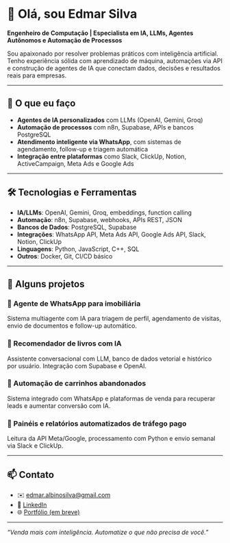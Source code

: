 # 👋 Olá, sou Edmar Silva

**Engenheiro de Computação | Especialista em IA, LLMs, Agentes Autônomos e Automação de Processos**

Sou apaixonado por resolver problemas práticos com inteligência artificial. Tenho experiência sólida com aprendizado de máquina, automações via API e construção de agentes de IA que conectam dados, decisões e resultados reais para empresas.

---

## 🚀 O que eu faço

- **Agentes de IA personalizados** com LLMs (OpenAI, Gemini, Groq)
- **Automação de processos** com n8n, Supabase, APIs e bancos PostgreSQL
- **Atendimento inteligente via WhatsApp**, com sistemas de agendamento, follow-up e triagem automática
- **Integração entre plataformas** como Slack, ClickUp, Notion, ActiveCampaign, Meta Ads e Google Ads

---

## 🛠️ Tecnologias e Ferramentas

- **IA/LLMs**: OpenAI, Gemini, Groq, embeddings, function calling  
- **Automação**: n8n, Supabase, webhooks, APIs REST, JSON  
- **Bancos de Dados**: PostgreSQL, Supabase  
- **Integrações**: WhatsApp API, Meta Ads API, Google Ads API, Slack, Notion, ClickUp  
- **Linguagens**: Python, JavaScript, C++, SQL  
- **Outros**: Docker, Git, CI/CD básico

---

## 🧠 Alguns projetos

### 🔹 Agente de WhatsApp para imobiliária  
Sistema multiagente com IA para triagem de perfil, agendamento de visitas, envio de documentos e follow-up automático.

### 🔹 Recomendador de livros com IA  
Assistente conversacional com LLM, banco de dados vetorial e histórico por usuário. Integração com Supabase e OpenAI.

### 🔹 Automação de carrinhos abandonados  
Sistema integrado com WhatsApp e plataformas de venda para recuperar leads e aumentar conversão com IA.

### 🔹 Painéis e relatórios automatizados de tráfego pago  
Leitura da API Meta/Google, processamento com Python e envio semanal via Slack e ClickUp.

---

## 📫 Contato

- ✉️ edmar.albinosilva@gmail.com  
- 💼 [LinkedIn](https://www.linkedin.com/in/edmar-silva)  
- 🌐 [Portfólio (em breve)](https://agenciavetor.com.br/edmar-silva)  

---

_“Venda mais com inteligência. Automatize o que não precisa de você.”_

